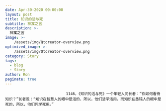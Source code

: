 ```yaml
---
date: Apr-30-2020 00:00:00
layout: post
title: 知识的活与死
subtitle: 神寓之言
description: >-
  神寓之言
image: >-
    /assets/img/Qtcreator-overview.png
optimized_image: >-
    /assets/img/Qtcreator-overview.png
category: Story
tags:
  - blog
  - Story
author: Ron
paginate: true
---
```


							　　1146，《知识的活与死》一个年轻人问长者：“你如何看待知识？”长者说：“知识在智慧人的眼中是活的，所以，他们活学活用，而知识在愚钝人的眼中是死的，所以，他们死学死用。”
							
							
						
